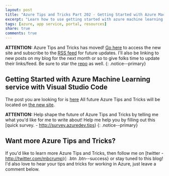 ```yaml
---
layout: post
title: "Azure Tips and Tricks Part 202 - Getting Started with Azure Machine Learning service with Visual Studio Code"
excerpt: "Learn how to use getting started with azure machine learning service with visual studio code"
tags: [azure, app service, portal, resources]
share: true
comments: true
---
```

 
**ATTENTION:** Azure Tips and Tricks has moved! [Go here](http://azuredev.tips/) to access the new site and subscribe to the [RSS feed](https://microsoft.github.io/AzureTipsAndTricks/rss.xml) for future updates. I'll also be linking to new posts on my blog for the next month or so to give folks time to update their links/feed. Be sure to star the [repo](http://source.azuredev.tips) as well. {: .notice--primary}
 
## Getting Started with Azure Machine Learning service with Visual Studio Code
 
The post you are looking for is [here](https://microsoft.github.io/AzureTipsAndTricks/blog/tip202.html) All future Azure Tips and Tricks will be located on [the new site](http://azuredev.tips/).


**ATTENTION:** Help shape the future of Azure Tips and Tricks by telling me what you'd like for me to write about! Help me help you by filling out this [quick survey. - http://survey.azuredev.tips)
{: .notice--primary}
 
## Want more Azure Tips and Tricks?
If you'd like to learn more Azure Tips and Tricks, then follow me on [twitter - http://twitter.com/mbcrump){: .btn .btn--success} or stay tuned to this blog! I'd also love to hear your tips and tricks for working in Azure, just leave a comment below.
